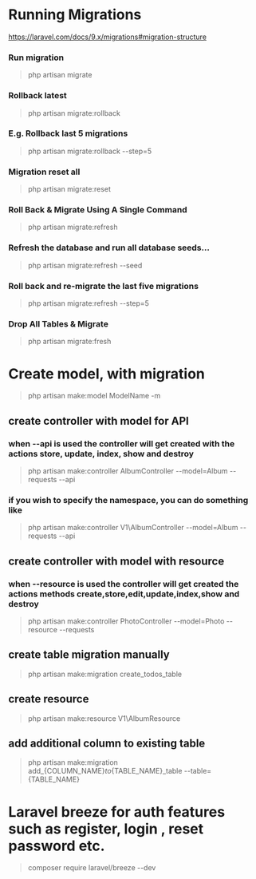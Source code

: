 # Running Migrations
https://laravel.com/docs/9.x/migrations#migration-structure

### Run migration
> php artisan migrate
> 
### Rollback latest
> php artisan migrate:rollback

### E.g. Rollback last 5 migrations
> php artisan migrate:rollback --step=5

### Migration reset all
> php artisan migrate:reset

### Roll Back & Migrate Using A Single Command
> php artisan migrate:refresh

### Refresh the database and run all database seeds...
> php artisan migrate:refresh --seed

### Roll back and re-migrate the last five migrations
> php artisan migrate:refresh --step=5
> 
### Drop All Tables & Migrate
> php artisan migrate:fresh

# Create model, with migration
> php artisan make:model ModelName -m

## create controller with model for API
### when --api is used the controller will get created with the actions store, update, index, show and destroy
>php artisan make:controller AlbumController --model=Album --requests --api

### if you wish to specify the namespace, you can do something like
>php artisan make:controller V1\\AlbumController --model=Album --requests --api
## create controller with model with resource
### when --resource is used the controller will get created the actions methods create,store,edit,update,index,show and destroy
>php artisan make:controller PhotoController --model=Photo --resource --requests


## create table migration manually
>php artisan make:migration create_todos_table


## create resource
>php artisan make:resource V1\\AlbumResource


## add additional column to existing table
>php artisan make:migration add_{COLUMN_NAME}_to_{TABLE_NAME}_table --table={TABLE_NAME}


# Laravel breeze for auth features such as register, login , reset password etc.
> composer require laravel/breeze --dev
